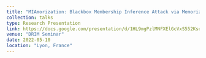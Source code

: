 ```yaml
---
title: "MIAmorization: Blackbox Membership Inference Attack via Memorization"
collection: talks
type: Research Presentation
link: https://docs.google.com/presentation/d/1HL9mgPzlMNFXElGcVxS552Ksqc2LDefSBJoqexNQm74/edit?usp=sharing
venue: "DRIM Seminar"
date: 2022-05-10
location: "Lyon, France"
---
```

